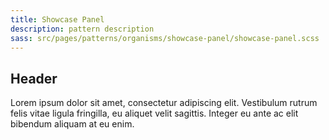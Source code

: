 ```yaml
---
title: Showcase Panel
description: pattern description
sass: src/pages/patterns/organisms/showcase-panel/showcase-panel.scss
---
```


## Header

Lorem ipsum dolor sit amet, consectetur adipiscing elit. Vestibulum rutrum felis vitae ligula fringilla, eu aliquet velit sagittis. Integer eu ante ac elit bibendum aliquam at eu enim.